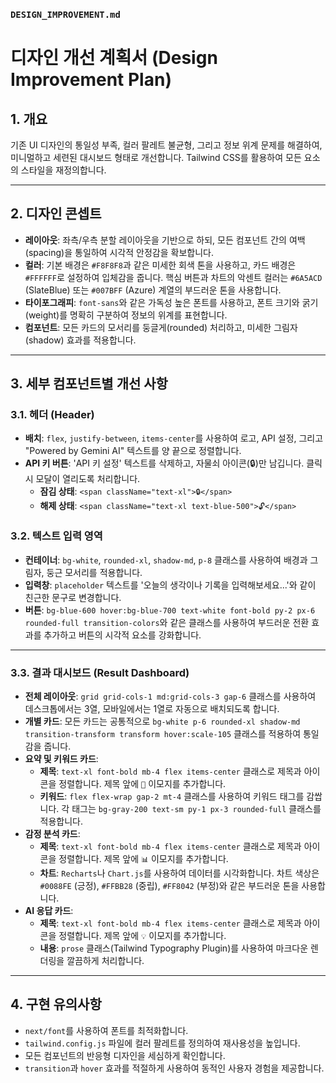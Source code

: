 ### `DESIGN_IMPROVEMENT.md`

# 디자인 개선 계획서 (Design Improvement Plan)

## 1. 개요

기존 UI 디자인의 통일성 부족, 컬러 팔레트 불균형, 그리고 정보 위계 문제를 해결하여, 미니멀하고 세련된 대시보드 형태로 개선합니다. Tailwind CSS를 활용하여 모든 요소의 스타일을 재정의합니다.

---

## 2. 디자인 콘셉트

* **레이아웃**: 좌측/우측 분할 레이아웃을 기반으로 하되, 모든 컴포넌트 간의 여백(spacing)을 통일하여 시각적 안정감을 확보합니다.
* **컬러**: 기본 배경은 `#F8F8F8`과 같은 미세한 회색 톤을 사용하고, 카드 배경은 `#FFFFFF`로 설정하여 입체감을 줍니다. 핵심 버튼과 차트의 악센트 컬러는 `#6A5ACD` (SlateBlue) 또는 `#007BFF` (Azure) 계열의 부드러운 톤을 사용합니다.
* **타이포그래피**: `font-sans`와 같은 가독성 높은 폰트를 사용하고, 폰트 크기와 굵기(weight)를 명확히 구분하여 정보의 위계를 표현합니다.
* **컴포넌트**: 모든 카드의 모서리를 둥글게(rounded) 처리하고, 미세한 그림자(shadow) 효과를 적용합니다.

---

## 3. 세부 컴포넌트별 개선 사항

### 3.1. 헤더 (Header)

* **배치**: `flex`, `justify-between`, `items-center`를 사용하여 로고, API 설정, 그리고 "Powered by Gemini AI" 텍스트를 양 끝으로 정렬합니다.
* **API 키 버튼**: 'API 키 설정' 텍스트를 삭제하고, 자물쇠 아이콘(🔒)만 남깁니다. 클릭 시 모달이 열리도록 처리합니다.
    * **잠김 상태**: `<span className="text-xl">🔒</span>`
    * **해제 상태**: `<span className="text-xl text-blue-500">🔓</span>`

### 3.2. 텍스트 입력 영역

* **컨테이너**: `bg-white`, `rounded-xl`, `shadow-md`, `p-8` 클래스를 사용하여 배경과 그림자, 둥근 모서리를 적용합니다.
* **입력창**: `placeholder` 텍스트를 '오늘의 생각이나 기록을 입력해보세요...'와 같이 친근한 문구로 변경합니다.
* **버튼**: `bg-blue-600 hover:bg-blue-700 text-white font-bold py-2 px-6 rounded-full transition-colors`와 같은 클래스를 사용하여 부드러운 전환 효과를 추가하고 버튼의 시각적 요소를 강화합니다.

---

### 3.3. 결과 대시보드 (Result Dashboard)

* **전체 레이아웃**: `grid grid-cols-1 md:grid-cols-3 gap-6` 클래스를 사용하여 데스크톱에서는 3열, 모바일에서는 1열로 자동으로 배치되도록 합니다.
* **개별 카드**: 모든 카드는 공통적으로 `bg-white p-6 rounded-xl shadow-md transition-transform transform hover:scale-105` 클래스를 적용하여 통일감을 줍니다.
* **요약 및 키워드 카드**:
    * **제목**: `text-xl font-bold mb-4 flex items-center` 클래스로 제목과 아이콘을 정렬합니다. 제목 앞에 `📄` 이모지를 추가합니다.
    * **키워드**: `flex flex-wrap gap-2 mt-4` 클래스를 사용하여 키워드 태그를 감쌉니다. 각 태그는 `bg-gray-200 text-sm py-1 px-3 rounded-full` 클래스를 적용합니다.
* **감정 분석 카드**:
    * **제목**: `text-xl font-bold mb-4 flex items-center` 클래스로 제목과 아이콘을 정렬합니다. 제목 앞에 `📊` 이모지를 추가합니다.
    * **차트**: `Recharts`나 `Chart.js`를 사용하여 데이터를 시각화합니다. 차트 색상은 `#0088FE` (긍정), `#FFBB28` (중립), `#FF8042` (부정)와 같은 부드러운 톤을 사용합니다.
* **AI 응답 카드**:
    * **제목**: `text-xl font-bold mb-4 flex items-center` 클래스로 제목과 아이콘을 정렬합니다. 제목 앞에 `💡` 이모지를 추가합니다.
    * **내용**: `prose` 클래스(Tailwind Typography Plugin)를 사용하여 마크다운 렌더링을 깔끔하게 처리합니다.

---

## 4. 구현 유의사항

* `next/font`를 사용하여 폰트를 최적화합니다.
* `tailwind.config.js` 파일에 컬러 팔레트를 정의하여 재사용성을 높입니다.
* 모든 컴포넌트의 반응형 디자인을 세심하게 확인합니다.
* `transition`과 `hover` 효과를 적절하게 사용하여 동적인 사용자 경험을 제공합니다.